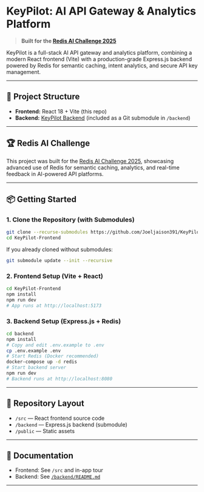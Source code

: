 # KeyPilot: AI API Gateway & Analytics Platform

> **Built for the [Redis AI Challenge 2025](https://dev.to/challenges/redis-2025-07-23)**

KeyPilot is a full-stack AI API gateway and analytics platform, combining a modern React frontend (Vite) with a production-grade Express.js backend powered by Redis for semantic caching, intent analytics, and secure API key management.

---

## 🚀 Project Structure

- **Frontend:** React 18 + Vite (this repo)
- **Backend:** [KeyPilot Backend](https://github.com/Joeljaison391/KeyPilot) (included as a Git submodule in `/backend`)

---

## 🏆 Redis AI Challenge

This project was built for the [Redis AI Challenge 2025](https://dev.to/challenges/redis-2025-07-23), showcasing advanced use of Redis for semantic caching, analytics, and real-time feedback in AI-powered API platforms.

---

## 📦 Getting Started

### 1. Clone the Repository (with Submodules)

```bash
git clone --recurse-submodules https://github.com/Joeljaison391/KeyPilot-Frontend.git
cd KeyPilot-Frontend
```

If you already cloned without submodules:
```bash
git submodule update --init --recursive
```

### 2. Frontend Setup (Vite + React)

```bash
cd KeyPilot-Frontend
npm install
npm run dev
# App runs at http://localhost:5173
```

### 3. Backend Setup (Express.js + Redis)

```bash
cd backend
npm install
# Copy and edit .env.example to .env
cp .env.example .env
# Start Redis (Docker recommended)
docker-compose up -d redis
# Start backend server
npm run dev
# Backend runs at http://localhost:8080
```

---

## 📂 Repository Layout

- `/src` — React frontend source code
- `/backend` — Express.js backend (submodule)
- `/public` — Static assets

---

## 📖 Documentation

- Frontend: See `/src` and in-app tour
- Backend: See [`/backend/README.md`](./backend/README.md)

---

